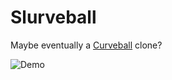 # Slurveball

Maybe eventually a [Curveball](https://www.crazygames.com/game/curveball) clone?

![Demo](demo.gif)
